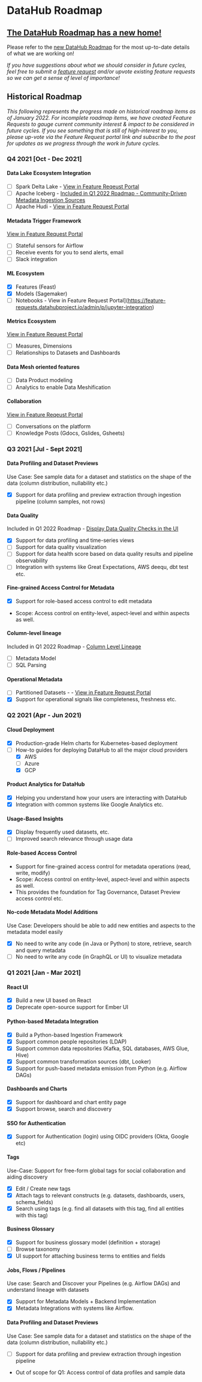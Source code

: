 # DataHub Roadmap

## [The DataHub Roadmap has a new home!](https://feature-requests.datahubproject.io/roadmap)

Please refer to the [new DataHub Roadmap](https://feature-requests.datahubproject.io/roadmap) for the most up-to-date details of what we are working on!

_If you have suggestions about what we should consider in future cycles, feel free to submit a [feature request](https://feature-requests.datahubproject.io/) and/or upvote existing feature requests so we can get a sense of level of importance!_


## Historical Roadmap

_This following represents the progress made on historical roadmap items as of January 2022. For incomplete roadmap items, we have created Feature Requests to gauge current community interest & impact to be considered in future cycles. If you see something that is still of high-interest to you, please up-vote via the Feature Request portal link and subscribe to the post for updates as we progress through the work in future cycles._

### Q4 2021 [Oct - Dec 2021]

#### Data Lake Ecosystem Integration
- [ ] Spark Delta Lake - [View in Feature Reqeust Portal](https://feature-requests.datahubproject.io/b/feedback/p/spark-delta-lake)
- [ ] Apache Iceberg - [Included in Q1 2022 Roadmap - Community-Driven Metadata Ingestion Sources](https://feature-requests.datahubproject.io/roadmap/540)
- [ ] Apache Hudi - [View in Feature Request Portal](https://feature-requests.datahubproject.io/b/feedback/p/apachi-hudi-ingestion-support)

#### Metadata Trigger Framework
[View in Feature Request Portal](https://feature-requests.datahubproject.io/b/User-Experience/p/ability-to-subscribe-to-an-entity-to-receive-notifications-when-something-changes)
- [ ] Stateful sensors for Airflow
- [ ] Receive events for you to send alerts, email
- [ ] Slack integration

#### ML Ecosystem
- [x] Features (Feast)
- [x] Models (Sagemaker)
- [ ] Notebooks - View in Feature Request Portal](https://feature-requests.datahubproject.io/admin/p/jupyter-integration)

#### Metrics Ecosystem
[View in Feature Request Portal](https://feature-requests.datahubproject.io/b/User-Experience/p/ability-to-define-metrics-and-attach-them-to-entities)
- [ ] Measures, Dimensions
- [ ] Relationships to Datasets and Dashboards

#### Data Mesh oriented features
- [ ] Data Product modeling
- [ ] Analytics to enable Data Meshification

#### Collaboration
[View in Feature Reqeust Portal](https://feature-requests.datahubproject.io/b/User-Experience/p/collaboration-within-datahub-ui)
- [ ] Conversations on the platform
- [ ] Knowledge Posts (Gdocs, Gslides, Gsheets)

### Q3 2021 [Jul - Sept 2021]

#### Data Profiling and Dataset Previews
Use Case: See sample data for a dataset and statistics on the shape of the data (column distribution, nullability etc.)
- [x] Support for data profiling and preview extraction through ingestion pipeline (column samples, not rows)

#### Data Quality
Included in Q1 2022 Roadmap - [Display Data Quality Checks in the UI](https://feature-requests.datahubproject.io/roadmap/544)
- [x] Support for data profiling and time-series views
- [ ] Support for data quality visualization
- [ ] Support for data health score based on data quality results and pipeline observability
- [ ] Integration with systems like Great Expectations, AWS deequ, dbt test etc. 

#### Fine-grained Access Control for Metadata
- [x] Support for role-based access control to edit metadata
- Scope: Access control on entity-level, aspect-level and within aspects as well.

#### Column-level lineage
Included in Q1 2022 Roadmap - [Column Level Lineage](https://feature-requests.datahubproject.io/roadmap/541)
- [ ] Metadata Model
- [ ] SQL Parsing

#### Operational Metadata
- [ ] Partitioned Datasets - - [View in Feature Request Portal](https://feature-requests.datahubproject.io/b/User-Experience/p/advanced-dataset-schema-properties-partition-support)
- [x] Support for operational signals like completeness, freshness etc.

### Q2 2021 (Apr - Jun 2021)

#### Cloud Deployment
- [X] Production-grade Helm charts for Kubernetes-based deployment
- [ ] How-to guides for deploying DataHub to all the major cloud providers 
  - [x] AWS
  - [ ] Azure
  - [x] GCP

#### Product Analytics for DataHub
- [x] Helping you understand how your users are interacting with DataHub
- [x] Integration with common systems like Google Analytics etc.

#### Usage-Based Insights
- [x] Display frequently used datasets, etc.
- [ ] Improved search relevance through usage data

#### Role-based Access Control
- Support for fine-grained access control for metadata operations (read, write, modify)
- Scope: Access control on entity-level, aspect-level and within aspects as well.
- This provides the foundation for Tag Governance, Dataset Preview access control etc.

#### No-code Metadata Model Additions
Use Case: Developers should be able to add new entities and aspects to the metadata model easily
- [x] No need to write any code (in Java or Python) to store, retrieve, search and query metadata
- [ ] No need to write any code (in GraphQL or UI) to visualize metadata

### Q1 2021 [Jan - Mar 2021]

#### React UI
- [x] Build a new UI based on React
- [x] Deprecate open-source support for Ember UI

#### Python-based Metadata Integration
- [x] Build a Python-based Ingestion Framework
- [x] Support common people repositories (LDAP)
- [x] Support common data repositories (Kafka, SQL databases, AWS Glue, Hive)
- [x] Support common transformation sources (dbt, Looker)
- [x] Support for push-based metadata emission from Python (e.g. Airflow DAGs)

#### Dashboards and Charts
- [x] Support for dashboard and chart entity page
- [x] Support browse, search and discovery

#### SSO for Authentication
- [x] Support for Authentication (login) using OIDC providers (Okta, Google etc)

#### Tags
Use-Case: Support for free-form global tags for social collaboration and aiding discovery
- [x] Edit / Create new tags
- [x] Attach tags to relevant constructs (e.g. datasets, dashboards, users, schema\_fields)
- [x] Search using tags (e.g. find all datasets with this tag, find all entities with this tag)

#### Business Glossary
- [x] Support for business glossary model (definition + storage)
- [ ] Browse taxonomy
- [x] UI support for attaching business terms to entities and fields

#### Jobs, Flows / Pipelines
Use case: Search and Discover your Pipelines (e.g. Airflow DAGs) and understand lineage with datasets
- [x] Support for Metadata Models + Backend Implementation
- [x] Metadata Integrations with systems like Airflow.

#### Data Profiling and Dataset Previews
Use Case: See sample data for a dataset and statistics on the shape of the data (column distribution, nullability etc.)
- [ ] Support for data profiling and preview extraction through ingestion pipeline
- Out of scope for Q1: Access control of data profiles and sample data
